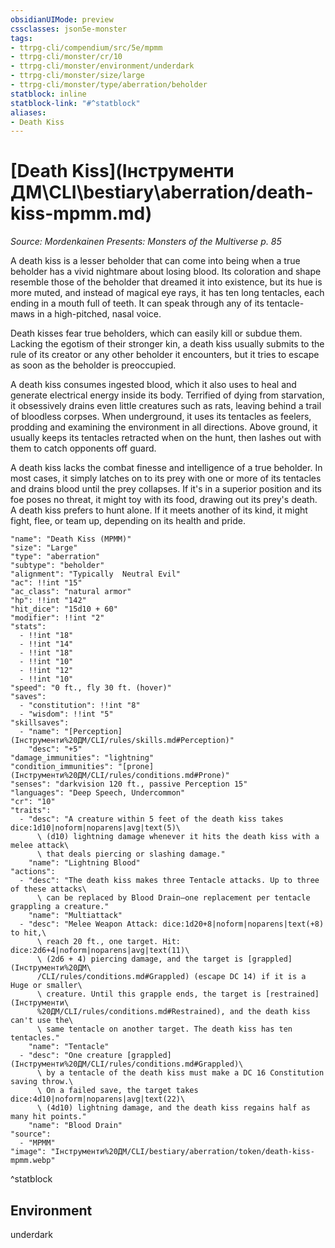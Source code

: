 ```yaml
---
obsidianUIMode: preview
cssclasses: json5e-monster
tags:
- ttrpg-cli/compendium/src/5e/mpmm
- ttrpg-cli/monster/cr/10
- ttrpg-cli/monster/environment/underdark
- ttrpg-cli/monster/size/large
- ttrpg-cli/monster/type/aberration/beholder
statblock: inline
statblock-link: "#^statblock"
aliases:
- Death Kiss
---
```

# [Death Kiss](Інструменти ДМ\CLI\bestiary\aberration/death-kiss-mpmm.md)
*Source: Mordenkainen Presents: Monsters of the Multiverse p. 85*  

A death kiss is a lesser beholder that can come into being when a true beholder has a vivid nightmare about losing blood. Its coloration and shape resemble those of the beholder that dreamed it into existence, but its hue is more muted, and instead of magical eye rays, it has ten long tentacles, each ending in a mouth full of teeth. It can speak through any of its tentacle-maws in a high-pitched, nasal voice.

Death kisses fear true beholders, which can easily kill or subdue them. Lacking the egotism of their stronger kin, a death kiss usually submits to the rule of its creator or any other beholder it encounters, but it tries to escape as soon as the beholder is preoccupied.

A death kiss consumes ingested blood, which it also uses to heal and generate electrical energy inside its body. Terrified of dying from starvation, it obsessively drains even little creatures such as rats, leaving behind a trail of bloodless corpses. When underground, it uses its tentacles as feelers, prodding and examining the environment in all directions. Above ground, it usually keeps its tentacles retracted when on the hunt, then lashes out with them to catch opponents off guard.

A death kiss lacks the combat finesse and intelligence of a true beholder. In most cases, it simply latches on to its prey with one or more of its tentacles and drains blood until the prey collapses. If it's in a superior position and its foe poses no threat, it might toy with its food, drawing out its prey's death. A death kiss prefers to hunt alone. If it meets another of its kind, it might fight, flee, or team up, depending on its health and pride.

```statblock
"name": "Death Kiss (MPMM)"
"size": "Large"
"type": "aberration"
"subtype": "beholder"
"alignment": "Typically  Neutral Evil"
"ac": !!int "15"
"ac_class": "natural armor"
"hp": !!int "142"
"hit_dice": "15d10 + 60"
"modifier": !!int "2"
"stats":
  - !!int "18"
  - !!int "14"
  - !!int "18"
  - !!int "10"
  - !!int "12"
  - !!int "10"
"speed": "0 ft., fly 30 ft. (hover)"
"saves":
  - "constitution": !!int "8"
  - "wisdom": !!int "5"
"skillsaves":
  - "name": "[Perception](Інструменти%20ДМ/CLI/rules/skills.md#Perception)"
    "desc": "+5"
"damage_immunities": "lightning"
"condition_immunities": "[prone](Інструменти%20ДМ/CLI/rules/conditions.md#Prone)"
"senses": "darkvision 120 ft., passive Perception 15"
"languages": "Deep Speech, Undercommon"
"cr": "10"
"traits":
  - "desc": "A creature within 5 feet of the death kiss takes dice:1d10|noform|noparens|avg|text(5)\
      \ (d10) lightning damage whenever it hits the death kiss with a melee attack\
      \ that deals piercing or slashing damage."
    "name": "Lightning Blood"
"actions":
  - "desc": "The death kiss makes three Tentacle attacks. Up to three of these attacks\
      \ can be replaced by Blood Drain—one replacement per tentacle grappling a creature."
    "name": "Multiattack"
  - "desc": "Melee Weapon Attack: dice:1d20+8|noform|noparens|text(+8) to hit,\
      \ reach 20 ft., one target. Hit: dice:2d6+4|noform|noparens|avg|text(11)\
      \ (2d6 + 4) piercing damage, and the target is [grappled](Інструменти%20ДМ\
      /CLI/rules/conditions.md#Grappled) (escape DC 14) if it is a Huge or smaller\
      \ creature. Until this grapple ends, the target is [restrained](Інструменти\
      %20ДМ/CLI/rules/conditions.md#Restrained), and the death kiss can't use the\
      \ same tentacle on another target. The death kiss has ten tentacles."
    "name": "Tentacle"
  - "desc": "One creature [grappled](Інструменти%20ДМ/CLI/rules/conditions.md#Grappled)\
      \ by a tentacle of the death kiss must make a DC 16 Constitution saving throw.\
      \ On a failed save, the target takes dice:4d10|noform|noparens|avg|text(22)\
      \ (4d10) lightning damage, and the death kiss regains half as many hit points."
    "name": "Blood Drain"
"source":
  - "MPMM"
"image": "Інструменти%20ДМ/CLI/bestiary/aberration/token/death-kiss-mpmm.webp"
```
^statblock

## Environment

underdark